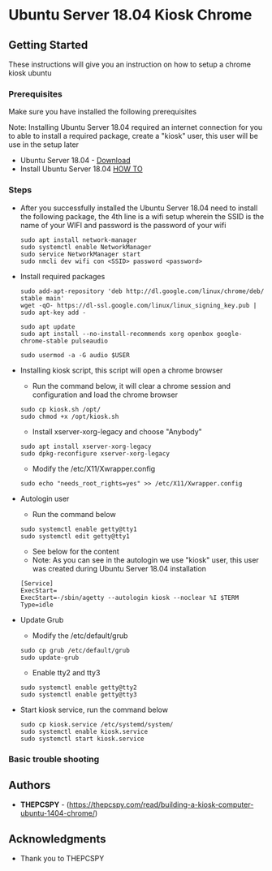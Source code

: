 # Ubuntu Server 18.04 Kiosk Chrome

 

## Getting Started

These instructions will give you an instruction on how to setup a chrome kiosk ubuntu 

### Prerequisites

Make sure you have installed the following prerequisites

Note: Installing Ubuntu Server 18.04 required an internet connection 
for you to able to install a required package, create a "kiosk" user, this user will
be use in the setup later

* Ubuntu Server 18.04 - [Download](https://ubuntu.com/download/server/thank-you?version=18.04.4&architecture=amd64)
* Install Ubuntu Server 18.04 [HOW TO](https://ubuntu.com/tutorials/tutorial-install-ubuntu-server#1-overview)


### Steps

* After you successfully installed the Ubuntu Server 18.04 need to install the following package, the 4th line
is a wifi setup wherein the SSID is the name of your WIFI and password is the password of your wifi
        
    ```
    sudo apt install network-manager
    sudo systemctl enable NetworkManager
    sudo service NetworkManager start
    sudo nmcli dev wifi con <SSID> password <password>
    ```
* Install required packages

    ````
    sudo add-apt-repository 'deb http://dl.google.com/linux/chrome/deb/ stable main'
    wget -qO- https://dl-ssl.google.com/linux/linux_signing_key.pub | sudo apt-key add -
  
    sudo apt update
    sudo apt install --no-install-recommends xorg openbox google-chrome-stable pulseaudio
  
    sudo usermod -a -G audio $USER
    ````  
  
* Installing kiosk script, this script will open a chrome browser
    * Run the command below, it will clear a chrome session and configuration and load the 
    chrome browser
    
    ````
    sudo cp kiosk.sh /opt/
    sudo chmod +x /opt/kiosk.sh
    ````
    
    * Install xserver-xorg-legacy and choose "Anybody"
    ````
    sudo apt install xserver-xorg-legacy
    sudo dpkg-reconfigure xserver-xorg-legacy
    ````
  
    * Modify the /etc/X11/Xwrapper.config
    ````
    sudo echo "needs_root_rights=yes" >> /etc/X11/Xwrapper.config
    ````

* Autologin user
    * Run the command below
    ````
    sudo systemctl enable getty@tty1
    sudo systemctl edit getty@tty1
    ````
  
    * See below for the content
    * Note: As you can see in the autologin we use "kiosk" user, this user was
    created during Ubuntu Server 18.04 installation 
    ````
    [Service]
    ExecStart=
    ExecStart=-/sbin/agetty --autologin kiosk --noclear %I $TERM
    Type=idle
    ````    

* Update Grub
    * Modify the /etc/default/grub
    ````
    sudo cp grub /etc/default/grub
    sudo update-grub
    ````
  
    * Enable tty2 and tty3
    ````
    sudo systemctl enable getty@tty2
    sudo systemctl enable getty@tty3
    ````
  
* Start kiosk service, run the command below
    ````
    sudo cp kiosk.service /etc/systemd/system/
    sudo systemctl enable kiosk.service
    sudo systemctl start kiosk.service
    ````

### Basic trouble shooting


## Authors

* **THEPCSPY** - (https://thepcspy.com/read/building-a-kiosk-computer-ubuntu-1404-chrome/)

## Acknowledgments

* Thank you to THEPCSPY
